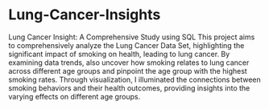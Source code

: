 # Lung-Cancer-Insights
 Lung Cancer Insight: A Comprehensive Study using SQL
This project aims to comprehensively analyze the Lung Cancer Data Set, highlighting the significant impact of smoking on health, leading to lung cancer. By examining data trends, also uncover how smoking relates to lung cancer across different age groups and pinpoint the age group with the highest smoking rates. Through visualization, I illuminated the connections between smoking behaviors and their health outcomes, providing insights into the varying effects on different age groups.
